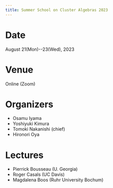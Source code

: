 ```yaml
---
title: Summer School on Cluster Algebras 2023
---
```


# Date
August 21(Mon)--23(Wed), 2023

# Venue
Online (Zoom)

# Organizers
- Osamu Iyama
- Yoshiyuki Kimura
- Tomoki Nakanishi (chief)
- Hironori Oya

# Lectures

- Pierrick Bousseau (U. Georgia)
- Roger Casals (UC Davis)
- Magdalena Boos (Ruhr University Bochum)